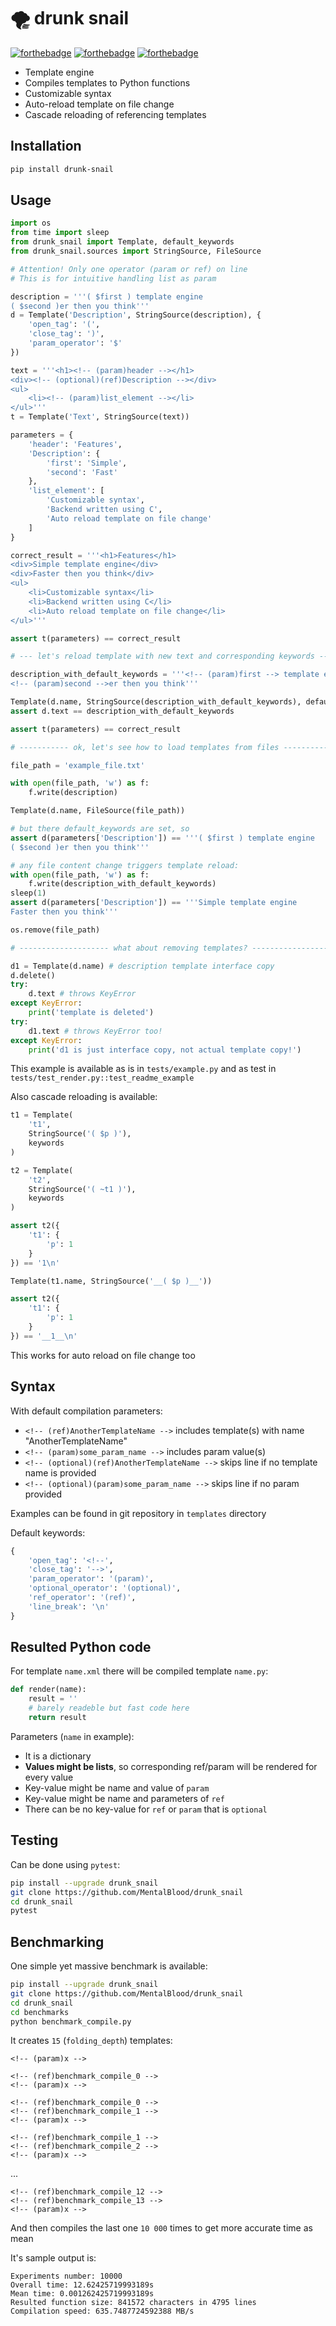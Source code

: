 # 🌪️ drunk snail

[![forthebadge](https://forthebadge.com/images/badges/made-with-c.svg)](https://forthebadge.com) [![forthebadge](https://forthebadge.com/images/badges/powered-by-black-magic.svg)](https://forthebadge.com) [![forthebadge](https://forthebadge.com/images/badges/ages-18.svg)](https://forthebadge.com)



* Template engine
* Compiles templates to Python functions
* Customizable syntax
* Auto-reload template on file change
* Cascade reloading of referencing templates



## Installation

```bash
pip install drunk-snail
```



## Usage

```python
import os
from time import sleep
from drunk_snail import Template, default_keywords
from drunk_snail.sources import StringSource, FileSource

# Attention! Only one operator (param or ref) on line
# This is for intuitive handling list as param

description = '''( $first ) template engine
( $second )er then you think'''
d = Template('Description', StringSource(description), {
    'open_tag': '(',
    'close_tag': ')',
    'param_operator': '$'
})

text = '''<h1><!-- (param)header --></h1>
<div><!-- (optional)(ref)Description --></div>
<ul>
	<li><!-- (param)list_element --></li>
</ul>'''
t = Template('Text', StringSource(text))

parameters = {
    'header': 'Features',
    'Description': {
        'first': 'Simple',
        'second': 'Fast'
    },
    'list_element': [
        'Customizable syntax',
        'Backend written using C',
        'Auto reload template on file change'
    ]
}

correct_result = '''<h1>Features</h1>
<div>Simple template engine</div>
<div>Faster then you think</div>
<ul>
	<li>Customizable syntax</li>
	<li>Backend written using C</li>
	<li>Auto reload template on file change</li>
</ul>'''

assert t(parameters) == correct_result

# --- let's reload template with new text and corresponding keywords ---

description_with_default_keywords = '''<!-- (param)first --> template engine
<!-- (param)second -->er then you think'''

Template(d.name, StringSource(description_with_default_keywords), default_keywords)
assert d.text == description_with_default_keywords

assert t(parameters) == correct_result

# ----------- ok, let's see how to load templates from files -----------

file_path = 'example_file.txt'

with open(file_path, 'w') as f:
    f.write(description)

Template(d.name, FileSource(file_path))

# but there default_keywords are set, so
assert d(parameters['Description']) == '''( $first ) template engine
( $second )er then you think'''

# any file content change triggers template reload:
with open(file_path, 'w') as f:
    f.write(description_with_default_keywords)
sleep(1)
assert d(parameters['Description']) == '''Simple template engine
Faster then you think'''

os.remove(file_path)

# -------------------- what about removing templates? --------------------

d1 = Template(d.name) # description template interface copy
d.delete()
try:
    d.text # throws KeyError
except KeyError:
    print('template is deleted')
try:
    d1.text # throws KeyError too!
except KeyError:
    print('d1 is just interface copy, not actual template copy!')
```

This example is available as is in `tests/example.py` and as test in `tests/test_render.py::test_readme_example`

Also cascade reloading is available:

```python
t1 = Template(
    't1', 
    StringSource('( $p )'), 
    keywords
)

t2 = Template(
    't2', 
    StringSource('( ~t1 )'), 
    keywords
)

assert t2({
    't1': {
        'p': 1
    }
}) == '1\n'

Template(t1.name, StringSource('__( $p )__'))

assert t2({
    't1': {
        'p': 1
    }
}) == '__1__\n'
```

This works for auto reload on file change too



## Syntax

With default compilation parameters:

* `<!-- (ref)AnotherTemplateName -->` includes template(s) with name "AnotherTemplateName"
* `<!-- (param)some_param_name -->` includes param value(s)
* `<!-- (optional)(ref)AnotherTemplateName -->` skips line if no template name is provided
* `<!-- (optional)(param)some_param_name -->` skips line if no param provided

Examples can be found in git repository in `templates` directory

Default keywords:

```python
{
    'open_tag': '<!--',
    'close_tag': '-->',
    'param_operator': '(param)',
    'optional_operator': '(optional)',
    'ref_operator': '(ref)',
    'line_break': '\n'
}
```



## Resulted Python code

For template `name.xml` there will be compiled template `name.py`:

```python
def render(name):
    result = ''
    # barely readeble but fast code here
    return result
```

Parameters (`name` in example):

* It is a dictionary
* **Values might be lists**, so corresponding ref/param will be rendered for every value
* Key-value might be name and value of `param`
* Key-value might be name and parameters of `ref`
* There can be no key-value for `ref` or `param` that is `optional`



## Testing

Can be done using `pytest`:

```bash
pip install --upgrade drunk_snail
git clone https://github.com/MentalBlood/drunk_snail
cd drunk_snail
pytest
```



## Benchmarking

One simple yet massive benchmark is available:

```bash
pip install --upgrade drunk_snail
git clone https://github.com/MentalBlood/drunk_snail
cd drunk_snail
cd benchmarks
python benchmark_compile.py
```

It creates `15` (`folding_depth`) templates:

```
<!-- (param)x -->
```

```
<!-- (ref)benchmark_compile_0 -->
<!-- (param)x -->
```

```
<!-- (ref)benchmark_compile_0 -->
<!-- (ref)benchmark_compile_1 -->
<!-- (param)x -->
```

```
<!-- (ref)benchmark_compile_1 -->
<!-- (ref)benchmark_compile_2 -->
<!-- (param)x -->
```

...

```
<!-- (ref)benchmark_compile_12 -->
<!-- (ref)benchmark_compile_13 -->
<!-- (param)x -->
```

And then compiles the last one `10 000` times to get more accurate time as mean

It's sample output is:

```
Experiments number: 10000
Overall time: 12.62425719993189s
Mean time: 0.001262425719993189s
Resulted function size: 841572 characters in 4795 lines
Compilation speed: 635.7487724592388 MB/s
```

